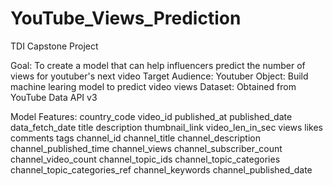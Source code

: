 # YouTube_Views_Prediction
  TDI Capstone Project

Goal: To create a model that can help influencers predict the number of views for youtuber's next video
Target Audience: Youtuber
Object: Build machine learing model to predict video views
Dataset: Obtained from YouTube Data API v3


Model Features:
    country_code
    video_id
    published_at
    published_date
    data_fetch_date
    title
    description
    thumbnail_link
    video_len_in_sec
    views
    likes
    comments
    tags
    channel_id
    channel_title
    channel_description
    channel_published_time
    channel_views
    channel_subscriber_count
    channel_video_count
    channel_topic_ids
    channel_topic_categories
    channel_topic_categories_ref
    channel_keywords
    channel_published_date
